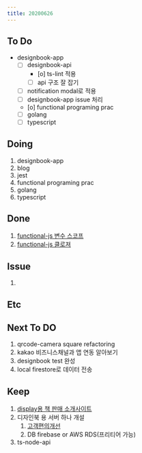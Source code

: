 ```yaml
---
title: 20200626
---
```


## To Do

- designbook-app
  - [ ] designbook-api
    - [o] ts-lint 적용
    - [ ] api 구조 잘 잡기
  - [ ] notification modal로 적용
  - [ ] designbook-app issue 처리
  - [o] functional programing prac
  - [ ] golang
  - [ ] typescript

## Doing

1. designbook-app
2. blog
3. jest
4. functional programing prac
5. golang
6. typescript

## Done

1. [functional-js 변수 스코프](https://www.notion.so/js-395bae9ad8cf490f99093fb18efad064)
2. [functional-js 클로져](https://www.notion.so/1df04fa6b3e747b2a4234f3c72f4d4d8)

## Issue
1. 
## Etc

## Next To DO

1. qrcode-camera square refactoring
1. kakao 비즈니스채널과 앱 연동 알아보기
1. designbook test 완성
1. local firestore로 데이터 전송

## Keep

1. [display용 책 판매 소개사이트](https://www.notion.so/664d830ecbd64cfd92ec8d22efa725fa)
2. 디자인북 용 서버 하나 개설
   1. [ 고객편의개선 ](https://www.notion.so/ec91e42cfe2a40da8c1f01f5d3c83c4a)
   2. DB firebase or AWS RDS(프리티어 가능)
3. ts-node-api
